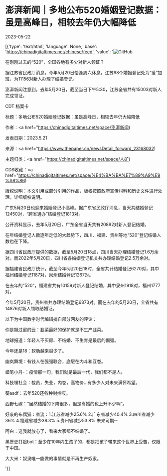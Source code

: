 # 澎湃新闻｜多地公布520婚姻登记数据：虽是高峰日，相较去年仍大幅降低

2023-05-22

[{'type': 'text/html', 'language': None, 'base': 'https://chinadigitaltimes.net/chinese/feed', 'value': '![GitHub](https://chinadigitaltimes.net/chinese/files/2023/05/image-1684748602975.png)

在刚刚过去的“520”，全国各地有多少对新人领证？

据江苏省民政厅消息，今年5月20日恰逢周六休息，江苏98个婚姻登记处为“爱”加班，为11156对新人办理了结婚登记。

澎湃新闻注意到，去年5月20日，截至当日下午5:30，江苏全省共有15003对新人完成领证。



CDT 档案卡

标题：多地公布520婚姻登记数据：虽是高峰日，相较去年仍大幅降低

作者：<a href="https://chinadigitaltimes.net/space/澎湃新闻)

发表日期：2023.5.21

来源：<a href="https://www.thepaper.cn/newsDetail_forward_23168032)

主题归类：<a href="https://chinadigitaltimes.net/space/人矿)

CDS收藏：<a href="https://chinadigitaltimes.net/space/%E4%BA%BA%E7%89%A9%E9%A6%86)

版权说明：本文引用或部分引用的作品，版权按照政府宣传材料和历史文件进行处理。详细版权说明。





广东5月20日也迎来婚姻登记小高峰。据广东省民政厅消息，当天共结婚登记12450对，“跨省通办”结婚登记1813对。

公开资料显示，去年5月20日，广东全省当天共有20892对新人登记结婚。

在年结婚登记人数逐年走低的大趋势下，四川、福建、贵州等地“520”登记结婚人数也在下降。

据四川省民政厅提供的数据，截至5月20日18点，四川当天办理结婚登记1.6万余对。而2022年5月20日，四川省各婚姻登记机关共办理结婚登记2.5万余对。

据福建省民政厅统计，截至今年5月20日18时，全省共计结婚登记6270对，其中福州结婚登记1187对，泉州结婚登记1267对。

在去年的“520”，福建省共有10159对新人登记结婚，其中泉州1918对，福州1777对。

今年5月20日，贵州省共办理结婚登记6873对。而在去年的5月20日，全省共有14876对新人领取结婚证。

以下为中国数字时代编辑摘自部分网友的评论：



你是飘过窗的云：韭菜最好的保护就是不生产韭菜。

地球报道：年轻人不买房、不结婚、不生育是最后的倔强。

今年还是18：软肋越来越少了。

幽岚舞境：有钱人在强强联合，底层在内斗和互卷。

蜡笔小丹-：疫情那一句，我们就是最后一代，我们都不是人。

科技嘿社会：裁员，失业，内卷，高物价…有多少人对未来满怀希望。

葵asdf：去年520还各种封控哎。

西野七嫁：“居然结婚的下降很多，但是离婚的也上升不少啊”。

好废的布偶猫：省流：1.江苏省减少25.6% 2.广东省减少40.4% 3.四川省减少36% 4.福建省减少38.3%  5.贵州省减少53.8%  未来可期～ 

阿白：这我就放心了，看来大家都不结婚了。

黑歷史打臉bot：至少在10年内生孩子的，都是把孩子带来这个世界上受苦，仅限于中国。

大大米：奴隶唯一能做的事情就是不再生产奴隶。

'}]